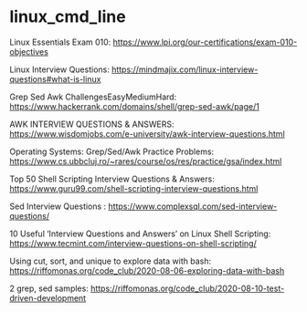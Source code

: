 # linux_cmd_line


Linux Essentials Exam 010: https://www.lpi.org/our-certifications/exam-010-objectives

Linux Interview Questions: https://mindmajix.com/linux-interview-questions#what-is-linux

Grep Sed Awk ChallengesEasyMediumHard: https://www.hackerrank.com/domains/shell/grep-sed-awk/page/1

AWK INTERVIEW QUESTIONS & ANSWERS: https://www.wisdomjobs.com/e-university/awk-interview-questions.html


Operating Systems: Grep/Sed/Awk Practice Problems: https://www.cs.ubbcluj.ro/~rares/course/os/res/practice/gsa/index.html

Top 50 Shell Scripting Interview Questions & Answers: https://www.guru99.com/shell-scripting-interview-questions.html

Sed Interview Questions : https://www.complexsql.com/sed-interview-questions/

10 Useful ‘Interview Questions and Answers’ on Linux Shell Scripting: https://www.tecmint.com/interview-questions-on-shell-scripting/

Using cut, sort, and unique to explore data with bash: https://riffomonas.org/code_club/2020-08-06-exploring-data-with-bash

2 grep, sed samples: https://riffomonas.org/code_club/2020-08-10-test-driven-development

